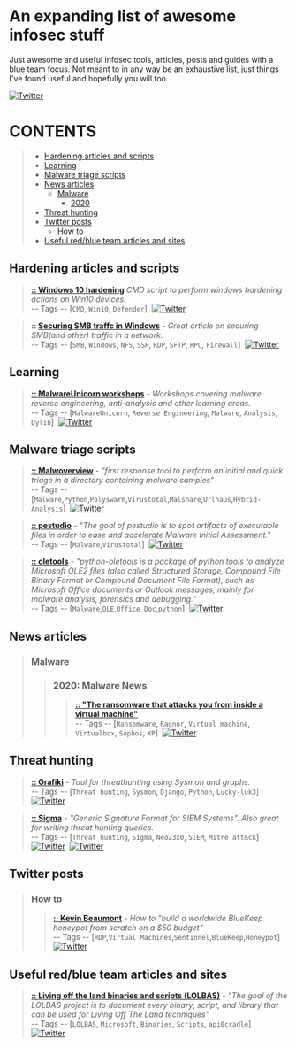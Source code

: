 # An expanding list of awesome infosec stuff
Just awesome and useful infosec tools, articles, posts and guides with a blue team focus. Not meant to in any way be an exhaustive list, just things I've found useful and hopefully you will too.

[<img alt="Twitter" src="https://img.shields.io/twitter/follow/Net_Use_steve?label=Follow">](https://twitter.com/intent/follow?screen_name=Net_Use_steve)

# CONTENTS
> - [Hardening articles and scripts](#hardening-articles-and-scripts)
> - [Learning](#learning)
> - [Malware triage scripts](#malware-triage-scripts)
> - [News articles](#news-articles)
>   - [Malware](#malware)
>     - [2020](#2020-malware-news)
> - [Threat hunting](#threat-hunting)
> - [Twitter posts](#twitter-posts)
>   - [How to](#how-to)
> - [Useful red/blue team articles and sites](#useful-redblue-team-articles-and-sites)


## Hardening articles and scripts
> **[:: Windows 10 hardening](https://gist.github.com/mackwage/08604751462126599d7e52f233490efe)** _CMD script to perform windows hardening actions on Win10 devices._ <br>
> -- Tags -- [`CMD`, `Win10`, `Defender`] &nbsp;[<img alt="Twitter" src="https://img.shields.io/twitter/follow/mackwage?label=Follow-Author">](https://twitter.com/intent/follow?screen_name=mackwage) <br>

> **:: [Securing SMB traffc in Windows](https://techcommunity.microsoft.com/t5/itops-talk-blog/beyond-the-edge-how-to-secure-smb-traffic-in-windows/ba-p/1447159)** - _Great article on securing SMB(and other) traffic in a network._<br>
> -- Tags -- [`SMB`, `Windows`, `NFS`, `SSH`, `RDP`, `SFTP`, `RPC`, `Firewall`] &nbsp;[<img alt="Twitter" src="https://img.shields.io/twitter/follow/nerdpyle?label=Follow-Author">](https://twitter.com/intent/follow?screen_name=nerdpyle) <br>


## Learning
> **[:: MalwareUnicorn workshops](https://malwareunicorn.org/#/workshops)** - _Workshops covering malware reverse engineering, anti-analysis and other learning areas._ <br>
> -- Tags -- [`MalwareUnicorn`, `Reverse Engineering`, `Malware`, `Analysis`, `Dylib`] &nbsp;[<img alt="Twitter" src="https://img.shields.io/twitter/follow/malwareunicorn?label=Follow-Author">](https://twitter.com/intent/follow?screen_name=malwareunicorn) <br>

## Malware triage scripts
> **[:: Malwoverview](https://github.com/alexandreborges/malwoverview)** - _"first response tool to perform an initial and quick triage in a directory containing malware samples"_<br> 
> -- Tags -- [`Malware`,`Python`,`Polyswarm`,`Virustotal`,`Malshare`,`Urlhaus`,`Hybrid-Analysis`] &nbsp;[<img alt="Twitter" src="https://img.shields.io/twitter/follow/ale_sp_brazil?label=Follow-Author">](https://twitter.com/intent/follow?screen_name=ale_sp_brazil) <br>

> **[:: pestudio](https://www.winitor.com/)** - _"The goal of pestudio is to spot artifacts of executable files in order to ease and accelerate Malware Initial Assessment."_<br> 
> -- Tags -- [`Malware`,`Virustotal`] &nbsp;[<img alt="Twitter" src="https://img.shields.io/twitter/follow/ochsenmeier?label=Follow-Author">](https://twitter.com/intent/follow?screen_name=ochsenmeier) <br>

> **[:: oletools](https://www.decalage.info/python/oletools)** - _"python-oletools is a package of python tools to analyze Microsoft OLE2 files (also called Structured Storage, Compound File Binary Format or Compound Document File Format), such as Microsoft Office documents or Outlook messages, mainly for malware analysis, forensics and debugging."_<br> 
> -- Tags -- [`Malware`,`OLE`,`Office Doc`,`python`] &nbsp;[<img alt="Twitter" src="https://img.shields.io/twitter/follow/decalage2?label=Follow-Author">](https://twitter.com/intent/follow?screen_name=decalage2) <br>

## News articles

> ### Malware
>
>>   ### 2020: Malware News
>>> **[:: "The ransomware that attacks you from inside a virtual machine"](https://nakedsecurity.sophos.com/2020/05/22/the-ransomware-that-attacks-you-from-inside-a-virtual-machine/)** <br>
>>> -- Tags -- [`Ransomware`, `Ragnor`, `Virtual machine`, `Virtualbox`, `Sophos`, `XP`] &nbsp;[<img alt="Twitter" src="https://img.shields.io/twitter/follow/nakedsecurity?label=Follow-Author">](https://twitter.com/intent/follow?screen_name=nakedsecurity) <br>


## Threat hunting
> **[:: Grafiki](https://github.com/lucky-luk3/Grafiki)** - _Tool for threathunting using Sysmon and graphs._<br>
> -- Tags -- [`Threat hunting`, `Sysmon`, `Django`, `Python`, `Lucky-luk3`] &nbsp;[<img alt="Twitter" src="https://img.shields.io/twitter/follow/Lukky86?label=Follow-Author">](https://twitter.com/intent/follow?screen_name=Lukky86) <br> 

> **[:: Sigma](https://github.com/Neo23x0/sigma)** - _"Generic Signature Format for SIEM Systems". Also great for writing threat hunting queries._ <br>
> -- Tags -- [`Threat hunting`, `Sigma`, `Neo23x0`, `SIEM`, `Mitre att&ck`] &nbsp;[<img alt="Twitter" src="https://img.shields.io/twitter/follow/cyb3rops?label=Follow-Author">](https://twitter.com/intent/follow?screen_name=cyb3rops) &nbsp;[<img alt="Twitter" src="https://img.shields.io/twitter/follow/blubbfiction?label=Follow-Author">](https://twitter.com/intent/follow?screen_name=blubbfiction) <br> 

## Twitter posts

> ### How to
>> **[:: Kevin Beaumont](https://threadreaderapp.com/thread/1132592180223238144.html)** - _How to "build a worldwide BlueKeep honeypot from scratch on a $50 budget"_ <br>
>> -- Tags -- [`RDP`,`Virtual Machines`,`Sentinnel`,`BlueKeep`,`Honeypot`] &nbsp;[<img alt="Twitter" src="https://img.shields.io/twitter/follow/GossiTheDog?label=Follow-Author">](https://twitter.com/intent/follow?screen_name=GossiTheDog) <br> 

## Useful red/blue team articles and sites
> **[:: Living off the land binaries and scripts (LOLBAS)](https://lolbas-project.github.io/)** - _"The goal of the LOLBAS project is to document every binary, script, and library that can be used for Living Off The Land techniques"_<br>
> -- Tags -- [`LOLBAS`, `Microsoft`, `Binaries`, `Scripts`, `api0cradle`] &nbsp;[<img alt="Twitter" src="https://img.shields.io/twitter/follow/Oddvarmoe?label=Follow-Author">](https://twitter.com/intent/follow?screen_name=Oddvarmoe) <br>

<br>

